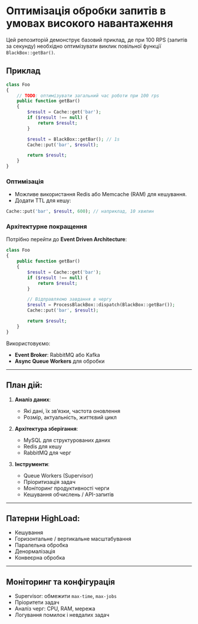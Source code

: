 # Оптимізація обробки запитів в умовах високого навантаження

Цей репозиторій демонструє базовий приклад, де при 100 RPS (запитів за секунду) необхідно оптимізувати виклик повільної функції `BlackBox::getBar()`.

## Приклад

```php
class Foo
{
    // TODO: оптимізувати загальний час роботи при 100 rps
    public function getBar()
    {
        $result = Cache::get('bar');
        if ($result !== null) {
            return $result;
        }

        $result = BlackBox::getBar(); // 1s
        Cache::put('bar', $result);

        return $result;
    }
}
```

### Оптимізація

- Можливе використання Redis або Memcache (RAM) для кешування.
- Додати TTL для кешу:

```php
Cache::put('bar', $result, 600); // наприклад, 10 хвилин
```

### Архітектурне покращення

Потрібно перейти до **Event Driven Architecture**:

```php
class Foo
{
    public function getBar()
    {
        $result = Cache::get('bar');
        if ($result !== null) {
            return $result;
        }

        // Відправляємо завдання в чергу
        $result = ProcessBlackBox::dispatch(BlackBox::getBar());
        Cache::put('bar', $result);

        return $result;
    }
}
```

Використовуємо:
- **Event Broker**: RabbitMQ або Kafka
- **Async Queue Workers** для обробки

---

## План дій:

1. **Аналіз даних**:
   - Які дані, їх зв’язки, частота оновлення
   - Розмір, актуальність, життєвий цикл

2. **Архітектура зберігання**:
   - MySQL для структурованих даних
   - Redis для кешу
   - RabbitMQ для черг

3. **Інструменти**:
   - Queue Workers (Supervisor)
   - Пріоритизація задач
   - Моніторинг продуктивності черги
   - Кешування обчислень / API-запитів

---

## Патерни HighLoad:

- Кешування
- Горизонтальне / вертикальне масштабування
- Паралельна обробка
- Денормалізація
- Конвеєрна обробка

---

## Моніторинг та конфігурація

- Supervisor: обмежити `max-time`, `max-jobs`
- Пріоритети задач
- Аналіз черг: CPU, RAM, мережа
- Логування помилок і невдалих задач
